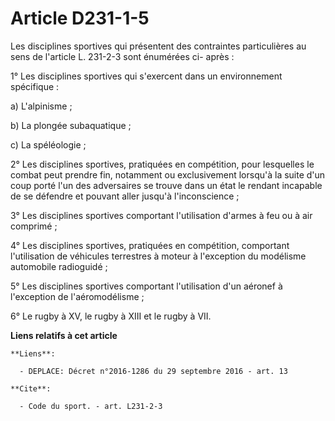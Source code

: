 # Article D231-1-5

Les disciplines sportives qui présentent des contraintes particulières au sens de l'article L. 231-2-3 sont énumérées ci-
après : 

1° Les disciplines sportives qui s'exercent dans un environnement spécifique : 

a) L'alpinisme ; 

b) La plongée subaquatique ; 

c) La spéléologie ; 

2° Les disciplines sportives, pratiquées en compétition, pour lesquelles le combat peut prendre fin, notamment ou
exclusivement lorsqu'à la suite d'un coup porté l'un des adversaires se trouve dans un état le rendant incapable de se
défendre et pouvant aller jusqu'à l'inconscience ; 

3° Les disciplines sportives comportant l'utilisation d'armes à feu ou à air comprimé ; 

4° Les disciplines sportives, pratiquées en compétition, comportant l'utilisation de véhicules terrestres à moteur à
l'exception du modélisme automobile radioguidé ; 

5° Les disciplines sportives comportant l'utilisation d'un aéronef à l'exception de l'aéromodélisme ; 

6° Le rugby à XV, le rugby à XIII et le rugby à VII.

**Liens relatifs à cet article**

	**Liens**:

	  - DEPLACE: Décret n°2016-1286 du 29 septembre 2016 - art. 13

	**Cite**:

	  - Code du sport. - art. L231-2-3
